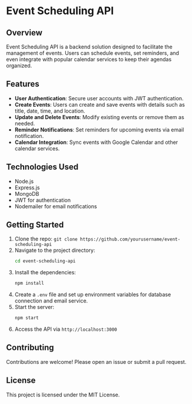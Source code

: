 # Event Scheduling API

## Overview
Event Scheduling API is a backend solution designed to facilitate the management of events. Users can schedule events, set reminders, and even integrate with popular calendar services to keep their agendas organized.

## Features
- **User Authentication**: Secure user accounts with JWT authentication.
- **Create Events**: Users can create and save events with details such as title, date, time, and location.
- **Update and Delete Events**: Modify existing events or remove them as needed.
- **Reminder Notifications**: Set reminders for upcoming events via email notification.
- **Calendar Integration**: Sync events with Google Calendar and other calendar services.

## Technologies Used
- Node.js
- Express.js
- MongoDB
- JWT for authentication
- Nodemailer for email notifications

## Getting Started
1. Clone the repo: `git clone https://github.com/yourusername/event-scheduling-api`
2. Navigate to the project directory:
   ```bash
   cd event-scheduling-api
   ```
3. Install the dependencies:
   ```bash
   npm install
   ```
4. Create a `.env` file and set up environment variables for database connection and email service.
5. Start the server:
   ```bash
   npm start
   ```
6. Access the API via `http://localhost:3000`

## Contributing
Contributions are welcome! Please open an issue or submit a pull request.

## License
This project is licensed under the MIT License.

